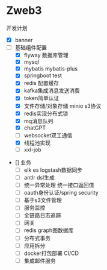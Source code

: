 # Zweb3
开发计划

- [x] banner
- [ ] 基础组件配置
    - [x]  flyway 数据库管理
    - [x]  mysql
    - [x]  mybatis mybatis-plus
    - [x]  springboot test
    - [x]  redis 配置缓存
    - [x]  kafka集成消息发送消费
    - [x]  token简单认证
    - [x]  文件存储/对象存储 minio s3协议
    - [x]  redis实现分布式锁
    - [x]  mq消息队列
    - [x]  chatGPT
    - [ ]  websocket双工通信
    - [x]  线程池实现
    - [ ]  xxl-job
- [] 业务
    - [ ]  elk es logstash数据同步
    - [ ]  antlr dsl生成
    - [ ]  统一异常处理 统一接口返回值
    - [ ]  oauth身份认证/spring security
    - [ ]  基于s3文件管理
    - [ ]  服务监控
    - [ ]  全链路日志追踪
    - [ ]  网关
    - [ ]  redis graph图数据库
    - [ ]  分布式事务
    - [ ]  应用拆分
    - [ ]  docker打包部署 CI/CD
    - [ ]  集成邮件服务